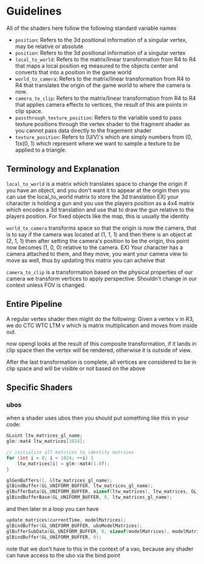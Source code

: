 # Guidelines

All of the shaders here follow the following standard variable names

* `position`: Refers to the 3d positional information of a singular vertex, may be relative or absolute
* `position`: Refers to the 3d positional information of a singular vertex
* `local_to_world`: Refers to the matrix/linear transformation from R4 to R4 that maps a local position eg measured to the objects center and converts that into a position in the game world
* `world_to_camera`: Refers to the matrix/linear transformation from R4 to R4 that translates the origin of the game world to where the camera is now.
* `camera_to_clip`: Refers to the matrix/linear transformation from R4 to R4 that applies camera effects to vertices, the result of this are points in clip space.
* `passthrough_texture_position`: Refers to the variable used to pass texture positions through the vertex shader to the fragment shader as you cannot pass data directly to the fragement shader
* `texture_position`: Refers to (U/V)'s which are simply numbers from (0, 1)x(0, 1) which represent where we want to sample a texture to be applied to a triangle.

## Terminology and Explanation

`local_to_world` is a matrix which translates space to change the origin
if you have an object, and you don't want it to appear at the origin
then you can use the local_to_world matrix to store the 3d translation
EX) your character is holding a gun and you use the players position as
a 4x4 matrix which encodes a 3d translation and use that to draw the gun
relative to the players position. For fixed objects like the map, this is
usually the identity

`world_to_camera`  transforms space so that the origin is now the camera, that is
to say if the camera was located at (1, 1, 1) and then there is an object at
(2, 1, 1) then after setting the camera's position to be the origin, this point
now becomes (1, 0, 0) relative to the camera.
EX) Your character has a camera attached to them, and they move, you want your
camera view to move as well, thus by updating this matrix you can acheive that

`camera_to_clip` is a transformation based on the physical properties of our camera
we transform vertices to apply perspective. Shouldn't change in our context unless FOV
is changed.

## Entire Pipeline

A regular vertex shader then might do the following:
Given a vertex v in R3, we do CTC WTC LTM v
which is matrix multiplication and moves from inside out.

now opengl looks at the result of this composite transformation, if it lands in clip space
then the vertex will be rendered, otherwise it is outside of view.

After the last transformation is complete, all vertices are considered to be in clip space and
will be visible or not based on the above

## Specific Shaders

### ubos

when a shader uses ubos then you should put something like this in your code:

```cpp
GLuint ltw_matrices_gl_name;
glm::mat4 ltw_matrices[1024];

// initialize all matrices to identity matrices
for (int i = 0; i < 1024; ++i) {
    ltw_matrices[i] = glm::mat4(1.0f);
}

glGenBuffers(1, &ltw_matrices_gl_name);
glBindBuffer(GL_UNIFORM_BUFFER, ltw_matrices_gl_name);
glBufferData(GL_UNIFORM_BUFFER, sizeof(ltw_matrices), ltw_matrices, GL_STATIC_DRAW);
glBindBufferBase(GL_UNIFORM_BUFFER, 0, ltw_matrices_gl_name);
```

and then later in a loop you can have

```cpp
update_matrices(currentTime, modelMatrices);
glBindBuffer(GL_UNIFORM_BUFFER, uboModelMatrices);
glBufferSubData(GL_UNIFORM_BUFFER, 0, sizeof(modelMatrices), modelMatrices);
glBindBuffer(GL_UNIFORM_BUFFER, 0);
```

note that we don't have to this in the context of a vao, because any shader can have access to the ubo via the bind point
